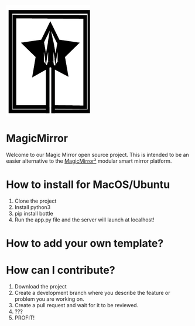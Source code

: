 ![Logo](logo.png)
# MagicMirror
Welcome to our Magic Mirror open source project. This is intended to be an easier alternative to the [MagicMirror²](https://github.com/MichMich/MagicMirror) modular smart mirror platform. 

# How to install for MacOS/Ubuntu
1. Clone the project
2. Install python3 
3. pip install bottle
4. Run the app.py file and the server will launch at localhost! 

# How to add your own template?

# How can I contribute?
1. Download the project
2. Create a development branch where you describe the feature or problem you are working on. 
3. Create a pull request and wait for it to be reviewed. 
4. ???
5. PROFIT! 
